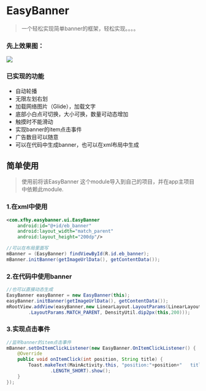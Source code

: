 # EasyBanner

> 一个轻松实现简单banner的框架，轻松实现。。。。

### 先上效果图：
![](http://olg7c0d2n.bkt.clouddn.com/17-10-3/64062219.jpg)

### 已实现的功能
* 自动轮播
* 无限左划右划
* 加载网络图片（Glide），加载文字
* 底部小白点可切换，大小可换，数量可动态增加
* 触摸时不能滑动
* 实现banner的item点击事件
* 广告数目可以随意
* 可以在代码中生成banner，也可以在xml布局中生成

## 简单使用

> 使用前将该EasyBanner 这个module导入到自己的项目，并在app主项目中依赖此module.

### 1.在xml中使用

``` xml
<com.xfhy.easybanner.ui.EasyBanner
    android:id="@+id/eb_banner"
    android:layout_width="match_parent"
    android:layout_height="200dp"/>
```

``` java
//可以在布局里面写
mBanner = (EasyBanner) findViewById(R.id.eb_banner);
mBanner.initBanner(getImageUrlData(), getContentData());
```

### 2.在代码中使用banner

``` java
//也可以直接动态生成
EasyBanner easyBanner = new EasyBanner(this);
easyBanner.initBanner(getImageUrlData(), getContentData());
mRootView.addView(easyBanner,new LinearLayout.LayoutParams(LinearLayout
        .LayoutParams.MATCH_PARENT, DensityUtil.dip2px(this,200)));
```

### 3.实现点击事件

```java
//监听banner的item点击事件
mBanner.setOnItemClickListener(new EasyBanner.OnItemClickListener() {
    @Override
    public void onItemClick(int position, String title) {
        Toast.makeText(MainActivity.this, "position:"+position+"   title:"+title, Toast
                .LENGTH_SHORT).show();
    }
});
```
